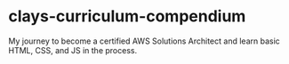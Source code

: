 # clays-curriculum-compendium
My journey to become a certified AWS Solutions Architect and learn basic HTML, CSS, and JS in the process. 
